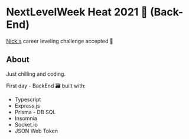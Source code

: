 # NextLevelWeek Heat 2021 :rocket: (Back-End)
[Nick´s](https://github.com/nikolaslopes) career leveling challenge accepted :see_no_evil:

## About 
 Just chilling and coding. 
 
  First day - BackEnd :card_file_box: built with:
 
- Typescript
- Express.js
- Prisma - DB SQL
- Insomnia
- Socket.io
- JSON Web Token 
